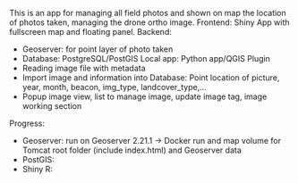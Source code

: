 This is an app for managing all field photos and shown on map the location of photos taken, managing the drone ortho image.
Frontend: Shiny App with fullscreen map and floating panel.
Backend:
  - Geoserver: for point layer of photo taken
  - Database: PostgreSQL/PostGIS
Local app: Python app/QGIS Plugin
  - Reading image file with metadata
  - Import image and information into Database: Point location of picture, year, month, beacon, img_type, landcover_type,...
  - Popup image view, list to manage image, update image tag, image working section

Progress:
- Geoserver: run on Geoserver 2.21.1 -> Docker run and map volume for Tomcat root folder (include index.html) and Geoserver data
- PostGIS:
- Shiny R:
